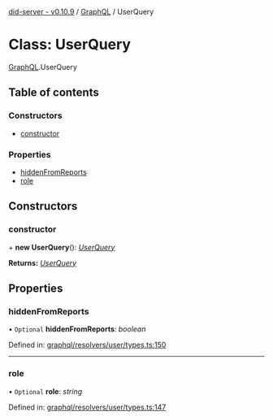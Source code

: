 [did-server - v0.10.9](../README.md) / [GraphQL](../modules/graphql.md) / UserQuery

# Class: UserQuery

[GraphQL](../modules/graphql.md).UserQuery

## Table of contents

### Constructors

- [constructor](graphql.userquery.md#constructor)

### Properties

- [hiddenFromReports](graphql.userquery.md#hiddenfromreports)
- [role](graphql.userquery.md#role)

## Constructors

### constructor

\+ **new UserQuery**(): [*UserQuery*](graphql.userquery.md)

**Returns:** [*UserQuery*](graphql.userquery.md)

## Properties

### hiddenFromReports

• `Optional` **hiddenFromReports**: *boolean*

Defined in: [graphql/resolvers/user/types.ts:150](https://github.com/Puzzlepart/did/blob/dev/server/graphql/resolvers/user/types.ts#L150)

___

### role

• `Optional` **role**: *string*

Defined in: [graphql/resolvers/user/types.ts:147](https://github.com/Puzzlepart/did/blob/dev/server/graphql/resolvers/user/types.ts#L147)
